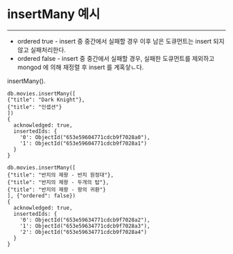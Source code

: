 #  insertMany 예시

---

- ordered true - insert 중 중간에서 실패할 경우 이후 남은 도큐먼트는 insert 되지 않고 실패처리한다.
- ordered false - insert 중 중간에서 실패할 경우, 실패한 도큐먼트를 제외하고 mongod 에 의해 재정렬 후 insert 를 계혹샇ㄴ다. 

insertMany().
```
db.movies.insertMany([
{"title": "Dark Knight"},
{"title": "인셉션"}
])
{
  acknowledged: true,
  insertedIds: {
    '0': ObjectId("653e59604771cdcb9f7028a0"),
    '1': ObjectId("653e59604771cdcb9f7028a1")
  }
}

db.movies.insertMany([
{"title": "반지의 제왕 - 반지 원정대"},
{"title": "반지의 제왕 - 두개의 탑"},
{"title": "반지의 제왕 - 왕의 귀환"}
], {"ordered": false})
{
  acknowledged: true,
  insertedIds: {
    '0': ObjectId("653e59634771cdcb9f7028a2"),
    '1': ObjectId("653e59634771cdcb9f7028a3"),
    '2': ObjectId("653e59634771cdcb9f7028a4")
  }
}

```